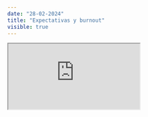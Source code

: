 ```yaml
---
date: "28-02-2024"
title: "Expectativas y burnout"
visible: true
---
```

<iframe src="https://www.youtube.com/embed/ZSgBG32Pgwc" allowfullscreen></iframe>

